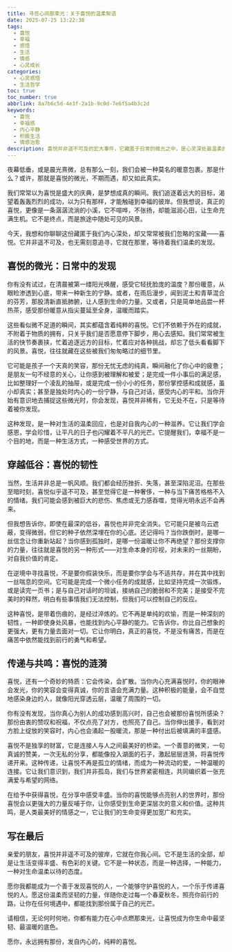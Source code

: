 ```yaml
---
title: 寻觅心间那束光：关于喜悦的温柔絮语
date: 2025-07-25 13:22:38
tags:
  - 喜悦
  - 幸福
  - 感悟
  - 生活
  - 情感
  - 心灵成长
categories:
  - 心灵感悟
  - 生活哲学
toc: true
toc_number: true
abbrlink: 8a7b6c5d-4e3f-2a1b-9c0d-7e6f5a4b3c2d
keywords:
  - 喜悦
  - 幸福感
  - 内心平静
  - 积极生活
  - 情感治愈
description: 喜悦并非遥不可及的宏大事件，它藏匿于日常的微光之中，是心灵深处最温柔的共鸣。这篇文章将带你一同探索，如何在生活的起伏中，发现、守护并传递那份纯粹而有力量的喜悦，让它成为你生命中最坚韧的底色。
---
```


夜幕低垂，或是晨光熹微，总有那么一刻，我们会被一种莫名的暖意包裹。那是什么？或许，那就是喜悦的微光，不期而遇，却又如此真实。

我们常常以为喜悦是盛大的庆典，是梦想成真的瞬间。我们追逐着远大的目标，渴望着轰轰烈烈的成功，以为只有那样，才能触碰到幸福的彼岸。但我想说，真正的喜悦，更像是一条潺潺流淌的小溪，它不喧哗，不张扬，却能滋润心田，让生命充满生机。它不是终点，而是旅途中随处可见的风景。

今天，我想和你聊聊这份藏匿于我们内心深处，却又常常被我们忽略的宝藏——喜悦。它并非遥不可及，也无需刻意追寻，它就在那里，等待着我们温柔的发现。

## 喜悦的微光：日常中的发现

你有没有试过，在清晨被第一缕阳光唤醒，感受它轻抚脸庞的温度？那份暖意，从眼睑渗透到心底，带来一种新生的宁静。或者，在雨后漫步，闻到泥土和青草混合的芬芳，那股清新直抵肺腑，让人感到生命的力量。又或者，只是简单地品尝一杯热茶，感受那份暖意从指尖蔓延至全身，温暖而踏实。

这些看似微不足道的瞬间，其实都蕴含着纯粹的喜悦。它们不依赖于外在的成就，不附着于物质的拥有，只关乎我们是否愿意停下脚步，用心去感知。我们常常被生活的快节奏裹挟，忙着追逐远方的目标，忙着应对各种挑战，却忘了低头看看脚下的风景。喜悦，往往就藏在这些被我们匆匆略过的细节里。

它可能是孩子一个天真的笑容，那份无忧无虑的纯真，瞬间融化了你心中的疲惫；是朋友一句不经意的关心，让你感到被理解和被爱；是完成一件小事后的满足感，比如整理好一个凌乱的抽屉，或是完成一份小小的任务，那份掌控感和成就感，虽小却真实；甚至是独处时内心的一份宁静，与自己对话，感受内心的平和。当你开始有意识地去捕捉这些微光时，你会发现，喜悦并非稀有，它无处不在，只是等待着被你发现。

这种发现，是一种对生活的温柔回应，也是对自我内心的一种滋养。它让我们学会感恩，学会珍惜，让平凡的日子也闪耀着不平凡的光芒。它提醒我们，幸福不是一个目的地，而是一种生活方式，一种感受世界的方式。

## 穿越低谷：喜悦的韧性

当然，生活并非总是一帆风顺。我们都会经历挫折、失落，甚至深陷泥沼。在那些至暗时刻，喜悦似乎遥不可及，甚至觉得它是一种奢侈，一种与当下痛苦格格不入的情绪。我们可能会感到被巨大的悲伤、焦虑或无力感吞噬，觉得光明永远不会再来。

但我想告诉你，即使在最深的低谷，喜悦也并非完全消失。它可能只是被乌云遮蔽，变得微弱，但它的种子依然深埋在你的心底。还记得吗？当你跌倒时，是哪一丝信念让你重新站起？当你感到孤独时，是哪一份温暖让你不再绝望？那份支撑你的力量，往往就是喜悦的另一种形式——对生命本身的珍视，对未来的一丝期盼，对自我价值的肯定。

在逆境中寻找喜悦，不是要你假装快乐，而是要你学会与不适共存，并在其中找到一丝喘息的空间。它可能是完成一个微小任务的成就感，比如坚持完成一次锻炼，或是读完一页书；是与自己对话时的坦诚，接纳自己的脆弱和不完美；是接受不完美时的释然，明白有些事情我们无法控制，但我们可以控制自己的反应。

这种喜悦，是带着伤痕的，是经过淬炼的。它不再是单纯的欢愉，而是一种深刻的韧性，一种即使身处风暴，也能找到内心平静的能力。它告诉你，你比自己想象的更强大，更有力量去面对一切。它让你明白，真正的喜悦，不是没有痛苦，而是在痛苦中依然能找到前行的勇气和希望。

## 传递与共鸣：喜悦的涟漪

喜悦，还有一个奇妙的特质：它会传染，会扩散。当你内心充满喜悦时，你的眼神会发光，你的笑容会变得真诚，你的言语会充满力量。这种积极的能量，会不自觉地感染身边的人，就像阳光穿透云层，温暖了周围的一切。

你有没有发现，当你真心为别人的成功感到高兴时，自己也会被那份喜悦所感染？那份由衷的赞叹和祝福，不仅点亮了对方，也照亮了自己。当你伸出援手，看到对方脸上绽放的笑容时，内心也会涌起一股暖流，那是一种付出后被填满的丰盛感。

喜悦不是独享的财富，它是连接人与人之间最美好的桥梁。一个善意的微笑，一句真诚的赞美，一次无私的分享，都能像投入湖面的石子，激起层层涟漪，将喜悦传递开来。这种传递，让喜悦不再是孤立的情绪，而成为一种流动的爱，一种温暖的连接。它让我们意识到，我们并非孤岛，我们与世界紧密相连，共同编织着一张充满爱与希望的网络。

在给予中获得喜悦，在分享中感受丰盛。当你的喜悦能够点亮别人的世界时，那份喜悦会以更强大的力量反哺于你，让你感受到生命更深层次的意义和价值。这种共鸣，是人类最美好的情感之一，它让我们的生命变得更加宽广和充实。

## 写在最后

亲爱的朋友，喜悦并非遥不可及的彼岸，它就在你我心间。它不是生活的全部，却是让生活变得丰盛、有色彩的关键。它不是一种状态，而是一种选择，一种能力，一种对生命温柔以待的态度。

愿你我都能成为一个善于发现喜悦的人，一个能够守护喜悦的人，一个乐于传递喜悦的人。愿这份温柔而坚韧的力量，伴随你走过每一个春夏秋冬，照亮你前行的路，让你在任何境遇中，都能找到那份属于自己的光芒。

请相信，无论何时何地，你都有能力在心中点燃那束光，让喜悦成为你生命中最坚韧、最温暖的底色。

愿你，永远拥有那份，发自内心的，纯粹的喜悦。